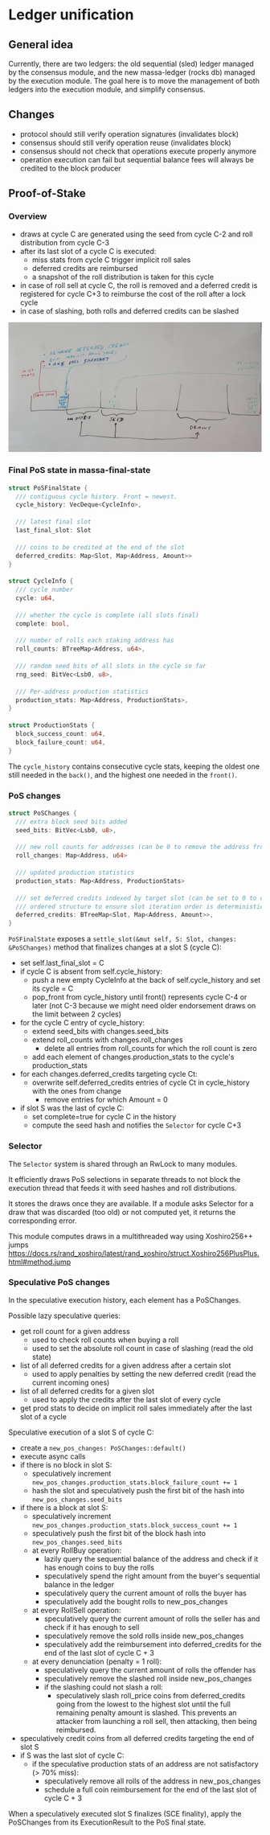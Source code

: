 # Ledger unification

## General idea

Currently, there are two ledgers: the old sequential (sled) ledger managed by the consensus module, and the new massa-ledger (rocks db) managed by the execution module.
The goal here is to move the management of both ledgers into the execution module, and simplify consensus.

## Changes

* protocol should still verify operation signatures (invalidates block)
* consensus should still verify operation reuse (invalidates block)
* consensus should not check that operations execute properly anymore
* operation execution can fail but sequential balance fees will always be credited to the block producer 

## Proof-of-Stake

### Overview

* draws at cycle C are generated using the seed from cycle C-2 and roll distribution from cycle C-3
* after its last slot of a cycle C is executed:
  * miss stats from cycle C trigger implicit roll sales
  * deferred credits are reimbursed
  * a snapshot of the roll distribution is taken for this cycle
* in case of roll sell at cycle C, the roll is removed and a deferred credit is registered for cycle C+3 to reimburse the cost of the roll after a lock cycle
* in case of slashing, both rolls and deferred credits can be slashed

![PoS Schematic](pos.jpeg)

### Final PoS state in massa-final-state

```rust
struct PoSFinalState {
  /// contiguous cycle history. Front = newest.
  cycle_history: VecDeque<CycleInfo>,

  /// latest final slot
  last_final_slot: Slot

  /// coins to be credited at the end of the slot
  deferred_credits: Map<Slot, Map<Address, Amount>>
}

struct CycleInfo {
  /// cycle number
  cycle: u64,
  
  /// whether the cycle is complete (all slots final)
  complete: bool,

  /// number of rolls each staking address has
  roll_counts: BTreeMap<Address, u64>,

  /// random seed bits of all slots in the cycle so far
  rng_seed: BitVec<Lsb0, u8>,

  /// Per-address production statistics
  production_stats: Map<Address, ProductionStats>,
}

struct ProductionStats {
  block_success_count: u64,
  block_failure_count: u64,
}
```

The `cycle_history` contains consecutive cycle stats, keeping the oldest one still needed in the `back()`, and the highest one needed in the `front()`.

### PoS changes

```rust
struct PoSChanges {
  /// extra block seed bits added
  seed_bits: BitVec<Lsb0, u8>,

  /// new roll counts for addresses (can be 0 to remove the address from the registry)
  roll_changes: Map<Address, u64>

  /// updated production statistics
  production_stats: Map<Address, ProductionStats>

  /// set deferred credits indexed by target slot (can be set to 0 to cancel some, in case of slash)
  /// ordered structure to ensure slot iteration order is deterministic
  deferred_credits: BTreeMap<Slot, Map<Address, Amount>>,
}
```

`PoSFinalState` exposes a `settle_slot(&mut self, S: Slot, changes: &PoSChanges)` method that finalizes changes at a slot S (cycle C):
* set self.last_final_slot = C
* if cycle C is absent from self.cycle_history:
  * push a new empty CycleInfo at the back of self.cycle_history and set its cycle = C
  * pop_front from cycle_history until front() represents cycle C-4 or later (not C-3 because we might need older endorsement draws on the limit between 2 cycles)
* for the cycle C entry of cycle_history:
  * extend seed_bits with changes.seed_bits
  * extend roll_counts with changes.roll_changes
    * delete all entries from roll_counts for which the roll count is zero
  * add each element of changes.production_stats to the cycle's production_stats
* for each changes.deferred_credits targeting cycle Ct:
  * overwrite self.deferred_credits entries of cycle Ct in cycle_history with the ones from change
    * remove entries for which Amount = 0
* if slot S was the last of cycle C:
  * set complete=true for cycle C in the history
  * compute the seed hash and notifies the `Selector` for cycle C+3

### Selector

The `Selector` system is shared through an RwLock to many modules.

It efficiently draws PoS selections in separate threads to not block the execution thread that feeds it with seed hashes and roll distributions.

It stores the draws once they are available.
If a module asks Selector for a draw that was discarded (too old) or not computed yet, it returns the corresponding error.

This module computes draws in a multithreaded way using Xoshiro256++ jumps https://docs.rs/rand_xoshiro/latest/rand_xoshiro/struct.Xoshiro256PlusPlus.html#method.jump

### Speculative PoS changes

In the speculative execution history, each element has a PoSChanges.

Possible lazy speculative queries:
* get roll count for a given address
  * used to check roll counts when buying a roll
  * used to set the absolute roll count in case of slashing (read the old state)
* list of all deferred credits for a given address after a certain slot
  * used to apply penalties by setting the new deferred credit (read the current incoming ones)
* list of all deferred credits for a given slot
  * used to apply the credits after the last slot of every cycle
* get prod stats to decide on implicit roll sales immediately after the last slot of a cycle


Speculative execution of a slot S of cycle C:
* create a `new_pos_changes: PoSChanges::default()`
* execute async calls
* if there is no block in slot S:
  * speculatively increment `new_pos_changes.production_stats.block_failure_count += 1`
  * hash the slot and speculatively push the first bit of the hash into `new_pos_changes.seed_bits`
* if there is a block at slot S:
  * speculatively increment `new_pos_changes.production_stats.block_success_count += 1`
  * speculatively push the first bit of the block hash into `new_pos_changes.seed_bits`
  * at every RollBuy operation:
    * lazily query the sequential balance of the address and check if it has enough coins to buy the rolls
    * speculatively spend the right amount from the buyer's sequential balance in the ledger
    * speculatively query the current amount of rolls the buyer has
    * speculatively add the bought rolls to new_pos_changes
  * at every RollSell operation:
    * speculatively query the current amount of rolls the seller has and check if it has enough to sell
    * speculatively remove the sold rolls inside new_pos_changes
    * speculatively add the reimbursement into deferred_credits for the end of the last slot of cycle C + 3
  * at every denunciation (penalty = 1 roll):
    * speculatively query the current amount of rolls the offender has
    * speculatively remove the slashed roll inside new_pos_changes
    * if the slashing could not slash a roll:
      * speculatively slash roll_price coins from deferred_credits going from the lowest to the highest slot until the full remaining penalty amount is slashed. This prevents an attacker from launching a roll sell, then attacking, then being reimbursed.
* speculatively credit coins from all deferred credits targeting the end of slot S
* if S was the last slot of cycle C:
  * if the speculative production stats of an address are not satisfactory (> 70% miss):
    * speculatively remove all rolls of the address in new_pos_changes
    * schedule a full coin reimbursement for the end of the last slot of cycle C + 3


 When a speculatively executed slot S finalizes (SCE finality), apply the PoSChanges from its ExecutionResult to the PoS final state.


